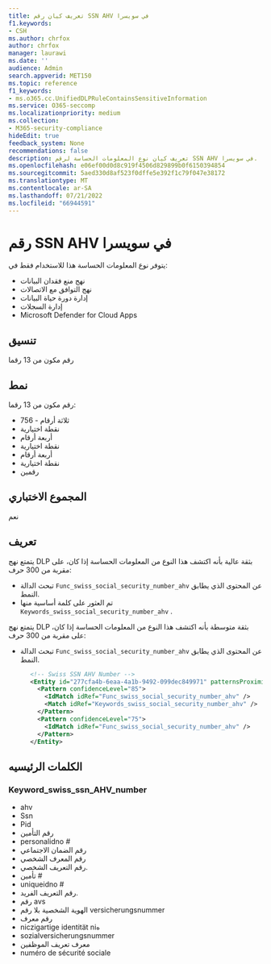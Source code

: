 ```yaml
---
title: تعريف كيان رقم SSN AHV في سويسرا
f1.keywords:
- CSH
ms.author: chrfox
author: chrfox
manager: laurawi
ms.date: ''
audience: Admin
search.appverid: MET150
ms.topic: reference
f1_keywords:
- ms.o365.cc.UnifiedDLPRuleContainsSensitiveInformation
ms.service: O365-seccomp
ms.localizationpriority: medium
ms.collection:
- M365-security-compliance
hideEdit: true
feedback_system: None
recommendations: false
description: تعريف كيان نوع المعلومات الحساسة لرقم SSN AHV في سويسرا.
ms.openlocfilehash: e06ef00d0d8c919f4506d829899b0f6150394854
ms.sourcegitcommit: 5aed330d8af523f0dffe5e392f1c79f047e38172
ms.translationtype: MT
ms.contentlocale: ar-SA
ms.lasthandoff: 07/21/2022
ms.locfileid: "66944591"
---
```

# <a name="switzerland-ssn-ahv-number"></a>رقم SSN AHV في سويسرا

يتوفر نوع المعلومات الحساسة هذا للاستخدام فقط في:

- نهج منع فقدان البيانات
- نهج التوافق مع الاتصالات
- إدارة دورة حياة البيانات
- إدارة السجلات
- Microsoft Defender for Cloud Apps

## <a name="format"></a>تنسيق

رقم مكون من 13 رقما

## <a name="pattern"></a>نمط

رقم مكون من 13 رقما:

- ثلاثة أرقام - 756
- نقطة اختيارية
- أربعة أرقام
- نقطة اختيارية
- أربعة أرقام
- نقطة اختيارية
- رقمين

## <a name="checksum"></a>المجموع الاختباري

نعم

## <a name="definition"></a>تعريف

يتمتع نهج DLP بثقة عالية بأنه اكتشف هذا النوع من المعلومات الحساسة إذا كان، على مقربة من 300 حرف:

- تبحث الدالة `Func_swiss_social_security_number_ahv` عن المحتوى الذي يطابق النمط.
- تم العثور على كلمة أساسية منها `Keywords_swiss_social_security_number_ahv` .

يتمتع نهج DLP بثقة متوسطة بأنه اكتشف هذا النوع من المعلومات الحساسة إذا كان، على مقربة من 300 حرف:

- تبحث الدالة `Func_swiss_social_security_number_ahv` عن المحتوى الذي يطابق النمط.

```xml
      <!-- Swiss SSN AHV Number -->
      <Entity id="277cfa4b-6eaa-4a1b-9492-099dec849971" patternsProximity="300" recommendedConfidence="85">
        <Pattern confidenceLevel="85">
          <IdMatch idRef="Func_swiss_social_security_number_ahv" />
          <Match idRef="Keywords_swiss_social_security_number_ahv" />
        </Pattern>
        <Pattern confidenceLevel="75">
          <IdMatch idRef="Func_swiss_social_security_number_ahv" />
        </Pattern>
      </Entity>
```

## <a name="keywords"></a>الكلمات الرئيسيه

### <a name="keyword_swiss_ssn_ahv_number"></a>Keyword_swiss_ssn_AHV_number

- ahv
- Ssn
- Pid
- رقم التأمين
- personalidno #
- رقم الضمان الاجتماعي
- رقم المعرف الشخصي
- رقم التعريف الشخصي.
- تأمين #
- uniqueidno #
- رقم التعريف الفريد.
- رقم avs
- الهوية الشخصية بلا رقم versicherungsnummer
- رقم معرف
- niczigartige identität niه
- sozialversicherungsnummer
- معرف تعريف الموظفين
- numéro de sécurité sociale